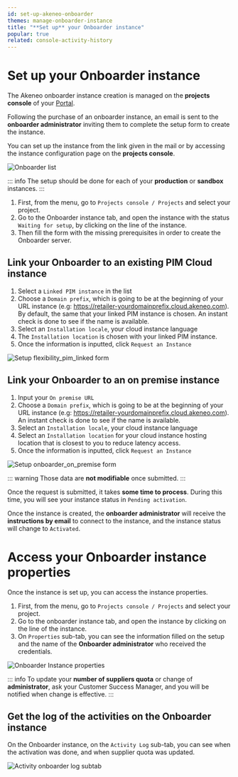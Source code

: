 ```yaml
---
id: set-up-akeneo-onboarder
themes: manage-onboarder-instance
title: "**Set up** your Onboarder instance"
popular: true
related: console-activity-history
---
```


# Set up your Onboarder instance

The Akeneo onboarder instance creation is managed on the **projects console** of your [Portal](connect-to-your-portal.html). 

Following the purchase of an onboarder instance, an email is sent to the **onboarder administrator** inviting them to complete the setup form to create the instance.

You can set up the instance from the link given in the mail or by accessing the instance configuration page on the **projects console**.

![Onboarder list](../img/onboarder_list_waiting_setup.jpg)

::: info
The setup should be done for each of your **production** or **sandbox** instances.
:::

1. First, from the menu, go to `Projects console / Projects` and select your project.
2. Go to the Onboarder instance tab, and open the instance with the status `Waiting for setup`, by clicking on the line of the instance.
3. Then fill the form with the missing prerequisites in order to create the Onboarder server. 

## Link your Onboarder to an existing PIM Cloud instance

1. Select a `Linked PIM instance` in the list
2. Choose a `Domain prefix`, which is going to be at the beginning of your URL instance (e.g: https://retailer-yourdomainprefix.cloud.akeneo.com). By default, the same that your linked PIM instance is chosen. An instant check is done to see if the name is available.
3. Select an `Installation locale`, your cloud instance language
4. The `Installation location` is chosen with your linked PIM instance.
5. Once the information is inputted, click `Request an Instance`

![Setup flexibility_pim_linked form](../img/onboarder_instance_setup_pim_linked.jpg)

## Link your Onboarder to an on premise instance

1. Input your `On premise URL`
2. Choose a `Domain prefix`, which is going to be at the beginning of your URL instance (e.g: https://retailer-yourdomainprefix.cloud.akeneo.com). An instant check is done to see if the name is available.
3. Select an `Installation locale`, your cloud instance language
4. Select an `Installation location` for your cloud instance hosting location that is closest to you to reduce latency access.
5. Once the information is inputted, click `Request an Instance`


![Setup onboarder_on_premise form](../img/onboarder_instance_setup_on_premise.jpg)

::: warning
Those data are **not modifiable** once submitted.
:::

Once the request is submitted, it takes **some time to process**. During this time, you will see your instance status in `Pending activation`.

Once the instance is created, the **onboarder administrator** will receive the **instructions by email** to connect to the instance, and the instance status will change to `Activated`.

# Access your Onboarder instance properties

Once the instance is set up, you can access the instance properties.

1. First, from the menu, go to `Projects console / Projects` and select your project.
2. Go to the onboarder instance tab, and open the instance by clicking on the line of the instance.
3. On `Properties` sub-tab, you can see the information filled on the setup and the name of the **Onboarder administrator** who received the credentials.

![Onboarder Instance properties](../img/onboarder_activated.jpg)

::: info
To update your **number of suppliers quota** or change of **administrator**, ask your Customer Success Manager, and you will be notified when change is effective.
:::

## Get the log of the activities on the Onboarder instance

On the Onboarder instance, on the `Activity Log` sub-tab, you can see when the activation was done, and when supplier quota was updated.

![Activity onboarder log subtab](../img/onboarder_activity_log.jpg)
